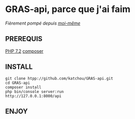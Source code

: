 # GRAS-api, parce que j'ai faim

_Fièrement pompé depuis [moi-même](https://github.com/katchou/CNB-BACK)_

## PREREQUIS

[PHP 7.2](http://php.net/downloads.php)
[composer](https://getcomposer.org/download/)

## INSTALL

```
git clone htpp://github.com/katchou/GRAS-api.git
cd GRAS-api
composer install
php bin/console server:run
http://127.0.0.1:8000/api
```

## ENJOY 

